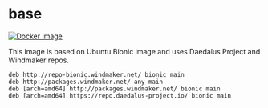 # base

[![Docker image](https://img.shields.io/badge/docker-latest-blue.svg)](https://hub.docker.com/r/daedalusproject/base)

This image is based on Ubuntu Bionic image and uses Daedalus Project and Windmaker repos.

```
deb http://repo-bionic.windmaker.net/ bionic main
deb http://packages.windmaker.net/ any main
deb [arch=amd64] http://packages.windmaker.net/ bionic main
deb [arch=amd64] https://repo.daedalus-project.io/ bionic main
```
